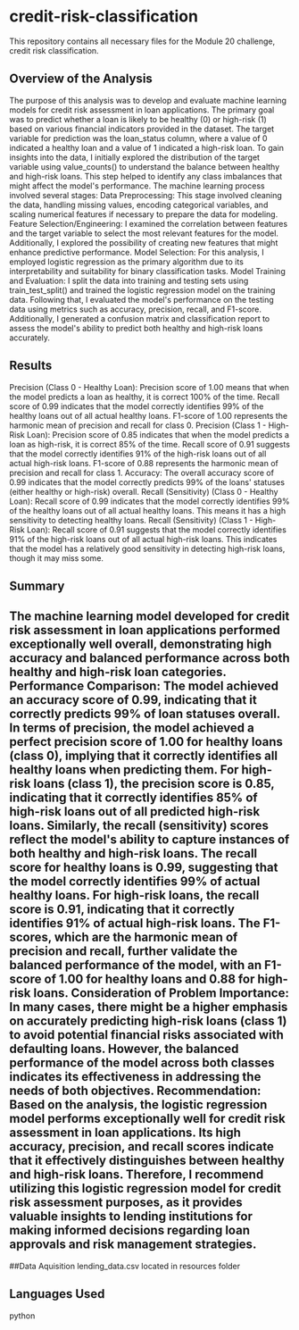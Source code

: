 # credit-risk-classification
This repository contains all necessary files for the Module 20 challenge, credit risk classification.

## Overview of the Analysis 
The purpose of this analysis was to develop and evaluate machine learning models for credit risk assessment in loan applications. The primary goal was to predict whether a loan is likely to be healthy (0) or high-risk (1) based on various financial indicators provided in the dataset.
The target variable for prediction was the loan_status column, where a value of 0 indicated a healthy loan and a value of 1 indicated a high-risk loan.
To gain insights into the data, I initially explored the distribution of the target variable using value_counts() to understand the balance between healthy and high-risk loans. This step helped to identify any class imbalances that might affect the model's performance.
The machine learning process involved several stages:
Data Preprocessing: This stage involved cleaning the data, handling missing values, encoding categorical variables, and scaling numerical features if necessary to prepare the data for modeling.
Feature Selection/Engineering: I examined the correlation between features and the target variable to select the most relevant features for the model. Additionally, I explored the possibility of creating new features that might enhance predictive performance.
Model Selection: For this analysis, I employed logistic regression as the primary algorithm due to its interpretability and suitability for binary classification tasks. 
Model Training and Evaluation: I split the data into training and testing sets using train_test_split() and trained the logistic regression model on the training data. Following that, I evaluated the model's performance on the testing data using metrics such as accuracy, precision, recall, and F1-score. Additionally, I generated a confusion matrix and classification report to assess the model's ability to predict both healthy and high-risk loans accurately.

## Results
Precision (Class 0 - Healthy Loan):
Precision score of 1.00 means that when the model predicts a loan as healthy, it is correct 100% of the time.
Recall score of 0.99 indicates that the model correctly identifies 99% of the healthy loans out of all actual healthy loans.
F1-score of 1.00 represents the harmonic mean of precision and recall for class 0.
Precision (Class 1 - High-Risk Loan):
Precision score of 0.85 indicates that when the model predicts a loan as high-risk, it is correct 85% of the time.
Recall score of 0.91 suggests that the model correctly identifies 91% of the high-risk loans out of all actual high-risk loans.
F1-score of 0.88 represents the harmonic mean of precision and recall for class 1.
Accuracy:
The overall accuracy score of 0.99 indicates that the model correctly predicts 99% of the loans' statuses (either healthy or high-risk) overall.
Recall (Sensitivity) (Class 0 - Healthy Loan):
Recall score of 0.99 indicates that the model correctly identifies 99% of the healthy loans out of all actual healthy loans. This means it has a high sensitivity to detecting healthy loans.
Recall (Sensitivity) (Class 1 - High-Risk Loan):
Recall score of 0.91 suggests that the model correctly identifies 91% of the high-risk loans out of all actual high-risk loans. This indicates that the model has a relatively good sensitivity in detecting high-risk loans, though it may miss some.

## Summary
The machine learning model developed for credit risk assessment in loan applications performed exceptionally well overall, demonstrating high accuracy and balanced performance across both healthy and high-risk loan categories.
Performance Comparison:
The model achieved an accuracy score of 0.99, indicating that it correctly predicts 99% of loan statuses overall.
In terms of precision, the model achieved a perfect precision score of 1.00 for healthy loans (class 0), implying that it correctly identifies all healthy loans when predicting them. For high-risk loans (class 1), the precision score is 0.85, indicating that it correctly identifies 85% of high-risk loans out of all predicted high-risk loans.
Similarly, the recall (sensitivity) scores reflect the model's ability to capture instances of both healthy and high-risk loans. The recall score for healthy loans is 0.99, suggesting that the model correctly identifies 99% of actual healthy loans. For high-risk loans, the recall score is 0.91, indicating that it correctly identifies 91% of actual high-risk loans.
The F1-scores, which are the harmonic mean of precision and recall, further validate the balanced performance of the model, with an F1-score of 1.00 for healthy loans and 0.88 for high-risk loans.
Consideration of Problem Importance:
In many cases, there might be a higher emphasis on accurately predicting high-risk loans (class 1) to avoid potential financial risks associated with defaulting loans. However, the balanced performance of the model across both classes indicates its effectiveness in addressing the needs of both objectives.
Recommendation: Based on the analysis, the logistic regression model performs exceptionally well for credit risk assessment in loan applications. Its high accuracy, precision, and recall scores indicate that it effectively distinguishes between healthy and high-risk loans. Therefore, I recommend utilizing this logistic regression model for credit risk assessment purposes, as it provides valuable insights to lending institutions for making informed decisions regarding loan approvals and risk management strategies.
----------------------------------------------------------------------------------------------------------------
##Data Aquisition
lending_data.csv located in resources folder

## Languages Used
python
